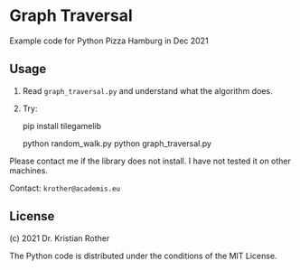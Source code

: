 
# Graph Traversal

Example code for Python Pizza Hamburg in Dec 2021

## Usage

1. Read `graph_traversal.py` and understand what the algorithm does.

2. Try:

    pip install tilegamelib

    python random_walk.py
    python graph_traversal.py

Please contact me if the library does not install.
I have not tested it on other machines.

Contact: `krother@academis.eu`

## License

(c) 2021 Dr. Kristian Rother 

The Python code is distributed under the conditions of the MIT License.
